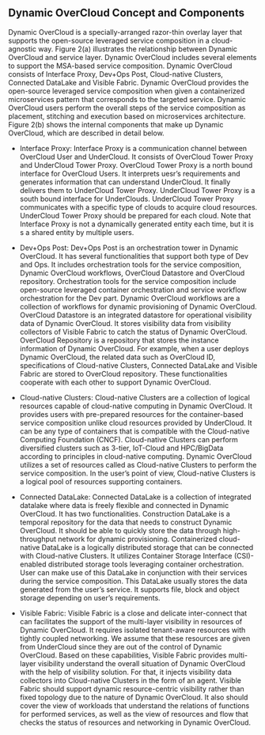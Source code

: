 ## Dynamic OverCloud Concept and Components

Dynamic OverCloud is a specially-arranged razor-thin overlay layer that supports the open-source leveraged service composition in a cloud-agnostic way. Figure 2(a) illustrates the relationship between Dynamic OverCloud and service layer. Dynamic OverCloud includes several elements to support the MSA-based service composition. Dynamic OverCloud consists of Interface Proxy, Dev+Ops Post, Cloud-native Clusters, Connected DataLake and Visible Fabric. Dynamic OverCloud provides the open-source leveraged service composition when given a containerized microservices pattern that corresponds to the targeted service. Dynamic OverCloud users perform the overall steps of the service composition as placement, stitching and execution based on microservices architecture. Figure 2(b) shows the internal components that make up Dynamic OverCloud, which are described in detail below.


-	Interface Proxy: Interface Proxy is a communication channel between OverCloud User and UnderCloud. It consists of OverCloud Tower Proxy and UnderCloud Tower Proxy. OverCloud Tower Proxy is a north bound interface for OverCloud Users. It interprets uesr’s requirements and generates information that can understand UnderCloud. It finally delivers them to UnderCloud Tower Proxy. UnderCloud Tower Proxy is a south bound interface for UnderClouds. UnderCloud Tower Proxy communicates with a specific type of clouds to acquire cloud resources. UnderCloud Tower Proxy should be prepared for each cloud. Note that Interface Proxy is not a dynamically generated entity each time, but it is s a shared entity by multiple users.

-	Dev+Ops Post: Dev+Ops Post is an orchestration tower in Dynamic OverCloud. It has several functionalities that support both type of Dev and Ops. It includes orchestration tools for the service composition, Dynamic OverCloud workflows, OverCloud Datastore and OverCloud repository.  Orchestration tools for the service composition include open-source leveraged container orchestration and service workflow orchestration for the Dev part. Dynamic OverCloud workflows are a collection of workflows for dynamic provisioning of Dynamic OverCloud. OverCloud Datastore is an integrated datastore for operational visibility data of Dynamic OverCloud. It stores visibility data from visibility collectors of Visible Fabric to catch the status of Dynamic OverCloud. OverCloud Repository is a repository that stores the instance information of Dynamic OverCloud. For example, when a user deploys Dynamic OverCloud, the related data such as OverCloud ID, specifications of Cloud-native Clusters, Connected DataLake and Visible Fabric are stored to OverCloud repository. These functionalities cooperate with each other to support Dynamic OverCloud.

-	Cloud-native Clusters: Cloud-native Clusters are a collection of logical resources capable of cloud-native computing in Dynamic OverCloud. It provides users with pre-prepared resources for the container-based service composition unlike cloud resources provided by UnderCloud. It can be any type of containers that is compatible with the Cloud-native Computing Foundation (CNCF). Cloud-native Clusters can perform diversified clusters such as 3-tier, IoT-Cloud and HPC/BigData according to principles in cloud-native computing. Dynamic OverCloud utilizes a set of resources called as Cloud-native Clusters to perform the service composition. In the user’s point of view, Cloud-native Clusters is a logical pool of resources supporting containers. 

-	Connected DataLake: Connected DataLake is a collection of integrated datalake where data is freely flexible and connected in Dynamic OverCloud. It has two functionalities. Construction DataLake is a temporal repository for the data that needs to construct Dynamic OverCloud. It should be able to quickly store the data through high-throughput network for dynamic provisioning. Containerized cloud-native DataLake is a logically distributed storage that can be connected with Cloud-native Clusters. It utilizes Container Storage Interface (CSI)-enabled distributed storage tools leveraging container orchestration. User can make use of this DataLake in conjunction with their services during the service composition. This DataLake usually stores the data generated from the user’s service. It supports file, block and object storage depending on user’s requirements. 

-	Visible Fabric: Visible Fabric is a close and delicate inter-connect that can facilitates the support of the multi-layer visibility in resources of Dynamic OverCloud. It requires isolated tenant-aware resources with tightly coupled networking. We assume that these resources are given from UnderCloud since they are out of the control of Dynamic OverCloud. Based on these capabilities, Visible Fabric provides multi-layer visibility understand the overall situation of Dynamic OverCloud with the help of visibility solution. For that, it injects visibility data collectors into Cloud-native Clusters in the form of an agent. Visible Fabric should support dynamic resource-centric visibility rather than fixed topology due to the nature of Dynamic OverCloud. It also should cover the view of workloads that understand the relations of functions for performed services, as well as the view of resources and flow that checks the status of resources and networking in Dynamic OverCloud. 
